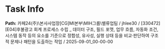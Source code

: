 # Task Info

**Path:** 카페24(주)\본사사업장\[CG]MI본부\MIH그룹\밸류업팀 / jhlee30 / [330472] [E04]후불광고 회계 프로세스 수립 _ 데이터 구조, 필드 포맷, 업무 흐름, 자동화 조건, 시스템 동작 등의 요소를 기준으로 정합성, 유사성, 실행 상태 등을 비교·판단하여 구조적 문제나 패턴을 도출하는 작업 / 2025-09-01_00-00-00

